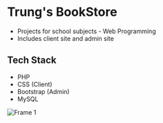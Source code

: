 # Trung's BookStore
- Projects for school subjects - Web Programming
- Includes client site and admin site

## Tech Stack
- PHP
- CSS (Client)
- Bootstrap (Admin)
- MySQL

 
![Frame 1](https://user-images.githubusercontent.com/44517184/123893905-76b02600-d987-11eb-8ad9-ba5fae9526e3.png)

